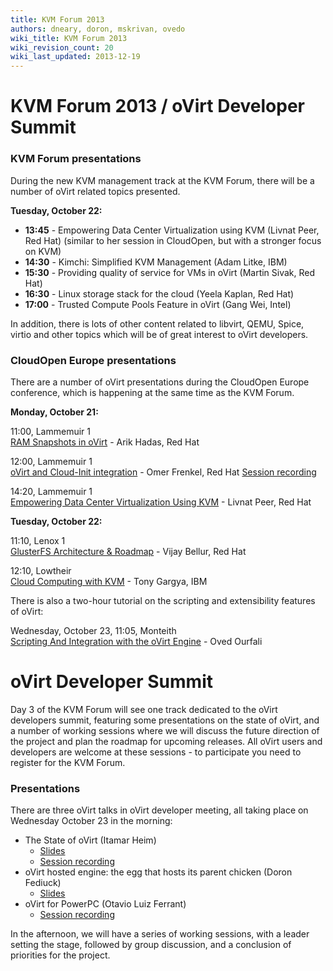 ```yaml
---
title: KVM Forum 2013
authors: dneary, doron, mskrivan, ovedo
wiki_title: KVM Forum 2013
wiki_revision_count: 20
wiki_last_updated: 2013-12-19
---
```


# KVM Forum 2013 / oVirt Developer Summit

### KVM Forum presentations

During the new KVM management track at the KVM Forum, there will be a number of oVirt related topics presented.

**Tuesday, October 22:**

*   **13:45** - Empowering Data Center Virtualization using KVM (Livnat Peer, Red Hat) (similar to her session in CloudOpen, but with a stronger focus on KVM)
*   **14:30** - Kimchi: Simplified KVM Management (Adam Litke, IBM)
*   **15:30** - Providing quality of service for VMs in oVirt (Martin Sivak, Red Hat)
*   **16:30** - Linux storage stack for the cloud (Yeela Kaplan, Red Hat)
*   **17:00** - Trusted Compute Pools Feature in oVirt (Gang Wei, Intel)

In addition, there is lots of other content related to libvirt, QEMU, Spice, virtio and other topics which will be of great interest to oVirt developers.

### CloudOpen Europe presentations

There are a number of oVirt presentations during the CloudOpen Europe conference, which is happening at the same time as the KVM Forum.

**Monday, October 21:**

11:00, Lammemuir 1  
[RAM Snapshots in oVirt](//sched.co/12jgMw9) - Arik Hadas, Red Hat

12:00, Lammemuir 1  
[oVirt and Cloud-Init integration](//sched.co/14woFvG) - Omer Frenkel, Red Hat [Session recording](https://www.youtube.com/watch?v=PRD3JdPKnYU)

14:20, Lammemuir 1  
[Empowering Data Center Virtualization Using KVM](//sched.co/12jdF7e) - Livnat Peer, Red Hat

**Tuesday, October 22:**

11:10, Lenox 1  
[GlusterFS Architecture & Roadmap](//sched.co/19AwNDi) - Vijay Bellur, Red Hat

12:10, Lowtheir  
[Cloud Computing with KVM](//sched.co/13BNaNg) - Tony Gargya, IBM

There is also a two-hour tutorial on the scripting and extensibility features of oVirt:

Wednesday, October 23, 11:05, Monteith  
[Scripting And Integration with the oVirt Engine](//sched.co/13BEfLQ) - Oved Ourfali

# oVirt Developer Summit

Day 3 of the KVM Forum will see one track dedicated to the oVirt developers summit, featuring some presentations on the state of oVirt, and a number of working sessions where we will discuss the future direction of the project and plan the roadmap for upcoming releases. All oVirt users and developers are welcome at these sessions - to participate you need to register for the KVM Forum.

### Presentations

There are three oVirt talks in oVirt developer meeting, all taking place on Wednesday October 23 in the morning:

*   The State of oVirt (Itamar Heim)
    -   [Slides](https://docs.google.com/file/d/0ByCzJ3AoWZuuWUdmZTdaeVl6Z2s)
    -   [Session recording](https://www.youtube.com/watch?v=NXnB6Xwdb30)
*   oVirt hosted engine: the egg that hosts its parent chicken (Doron Fediuck)
    -   [Slides](:Media:Kvm-forum-hosted-engine.pdf)
*   oVirt for PowerPC (Otavio Luiz Ferrant)
    -   [Session recording](https://www.youtube.com/watch?v=JNZ8YzI2JOw)

In the afternoon, we will have a series of working sessions, with a leader setting the stage, followed by group discussion, and a conclusion of priorities for the project.
